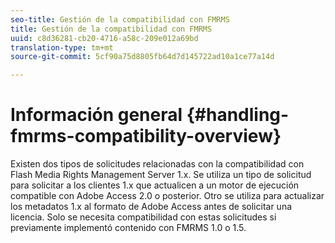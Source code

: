 ```yaml
---
seo-title: Gestión de la compatibilidad con FMRMS
title: Gestión de la compatibilidad con FMRMS
uuid: c8d36281-cb20-4716-a58c-209e012a69bd
translation-type: tm+mt
source-git-commit: 5cf90a75d8805fb64d7d145722ad10a1ce77a14d

---
```



# Información general {#handling-fmrms-compatibility-overview}

Existen dos tipos de solicitudes relacionadas con la compatibilidad con Flash Media Rights Management Server 1.x. Se utiliza un tipo de solicitud para solicitar a los clientes 1.x que actualicen a un motor de ejecución compatible con Adobe Access 2.0 o posterior. Otro se utiliza para actualizar los metadatos 1.x al formato de Adobe Access antes de solicitar una licencia. Solo se necesita compatibilidad con estas solicitudes si previamente implementó contenido con FMRMS 1.0 o 1.5.